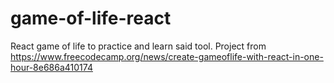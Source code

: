 # game-of-life-react
React game of life to practice and learn said tool. Project from https://www.freecodecamp.org/news/create-gameoflife-with-react-in-one-hour-8e686a410174
